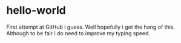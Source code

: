 # hello-world
First attempt at GitHub i guess.
Well hopefully i get the hang of this.
Although to be fair i do need to improve my typing speed.
